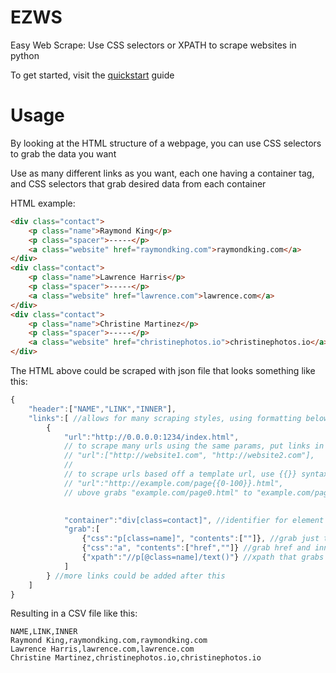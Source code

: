 # EZWS
Easy Web Scrape: Use CSS selectors or XPATH to scrape websites in python

To get started, visit the [quickstart](doc/basics/quickstart.md) guide

# Usage

By looking at the HTML structure of a webpage, you can use CSS selectors to grab the data you want

Use as many different links as you want, each one having a container tag, and CSS selectors that grab desired data from each container

HTML example:

```html
<div class="contact">
	<p class="name">Raymond King</p>
	<p class="spacer">-----</p>
	<a class="website" href="raymondking.com">raymondking.com</a>
</div>
<div class="contact">
	<p class="name">Lawrence Harris</p>
	<p class="spacer">-----</p>
	<a class="website" href="lawrence.com">lawrence.com</a>
</div>
<div class="contact">
	<p class="name">Christine Martinez</p>
	<p class="spacer">-----</p>
	<a class="website" href="christinephotos.io">christinephotos.io</a>
</div>
```

The HTML above could be scraped with json file that looks something like this:

```javascript
{
    "header":["NAME","LINK","INNER"],
	"links":[ //allows for many scraping styles, using formatting below
		{
			"url":"http://0.0.0.0:1234/index.html",
			// to scrape many urls using the same params, put links in an array:
			// "url":["http://website1.com", "http://website2.com"],
			//
			// to scrape urls based off a template url, use {{}} syntaxing
			// "url":"http://example.com/page{{0-100}}.html",
			// ubove grabs "example.com/page0.html" to "example.com/page100.html"

			
			"container":"div[class=contact]", //identifier for element holding desired content
			"grab":[
				{"css":"p[class=name]", "contents":[""]}, //grab just the innertext ("")
				{"css":"a", "contents":["href",""]} //grab href and innertext
				{"xpath":"//p[@class=name]/text()"} //xpath that grabs names
			]
		} //more links could be added after this
	]
}
```

Resulting in a CSV file like this:

```
NAME,LINK,INNER
Raymond King,raymondking.com,raymondking.com
Lawrence Harris,lawrence.com,lawrence.com
Christine Martinez,christinephotos.io,christinephotos.io
```